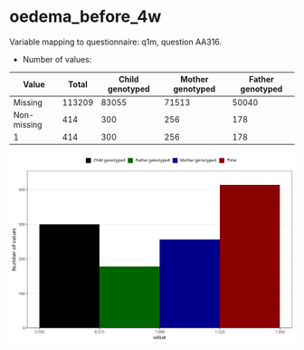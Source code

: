 # oedema_before_4w
Variable mapping to questionnaire: q1m, question AA316.
- Number of values:

| Value | Total | Child genotyped | Mother genotyped | Father genotyped |
| ----- | ----- | --------------- | ---------------- | ---------------- |
| Missing | 113209 | 83055 | 71513 | 50040 |
| Non-missing | 414 | 300 | 256 | 178 |
| 1 | 414 | 300 | 256 | 178 |



![](oedema_before_4w_n.png)



